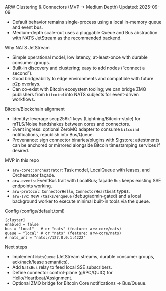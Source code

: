 ARW Clustering & Connectors (MVP -> Medium Depth)
Updated: 2025-09-09

- Default behavior remains single-process using a local in-memory queue and event bus.
- Medium-depth scale-out uses a pluggable Queue and Bus abstraction with NATS JetStream as the recommended backend.

Why NATS JetStream
- Simple operational model, low latency, at-least-once with durable consumer groups.
- Built-in discovery and clustering; easy to add nodes (“connect a second”).
- Good bridgeability to edge environments and compatible with future p2p overlays.
- Can co-exist with Bitcoin ecosystem tooling; we can bridge ZMQ publishers from `bitcoind` into NATS subjects for event-driven workflows.

Bitcoin/Blockchain alignment
- Identity: leverage secp256k1 keys (Lightning/Bitcoin-style) for mTLS/Noise handshakes between cores and connectors.
- Event ingress: optional ZeroMQ adapter to consume `bitcoind` notifications, republish into Bus/Queue.
- Provenance: sign connector binaries/plugins with Sigstore; attestments can be anchored or mirrored alongside Bitcoin timestamping services if desired.

MVP in this repo
- `arw-core::orchestrator`: Task model, LocalQueue with leases, and Orchestrator façade.
- `arw-events`: EventBus trait with LocalBus; façade `Bus` keeps existing SSE endpoints working.
- `arw-protocol`: `ConnectorHello`, `ConnectorHeartbeat` types.
- `arw-svc`: new `/tasks/enqueue` (debug/admin-gated) and a local background worker to execute minimal built-in tools via the queue.

Config (configs/default.toml)
```
[cluster]
enabled = false
bus = "local"   # or "nats" (feature: arw-core/nats)
queue = "local" # or "nats" (feature: arw-core/nats)
# nats_url = "nats://127.0.0.1:4222"
```

Next steps
- Implement `NatsQueue` (JetStream streams, durable consumer groups, ack/nack/lease semantics).
- Add `NatsBus` relay to feed local SSE subscribers.
- Define connector control-plane (gRPC/QUIC) for Hello/Heartbeat/Assignment.
- Optional ZMQ bridge for Bitcoin Core notifications -> Bus/Queue.

